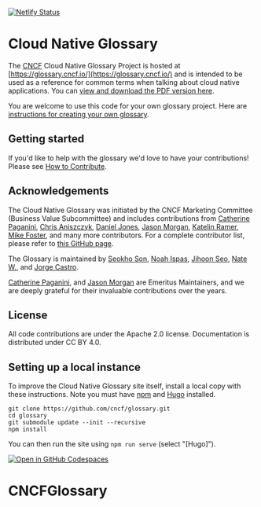 [![Netlify Status](https://api.netlify.com/api/v1/badges/ba021536-b074-49b8-8981-7a0d19882970/deploy-status)](https://app.netlify.com/sites/cncfglossary/deploys)

# Cloud Native Glossary

The [CNCF](https://www.cncf.io/) Cloud Native Glossary Project is hosted at [https://glossary.cncf.io/](https://glossary.cncf.io/) and is intended to be used as a reference for common terms when talking about cloud native applications. You can [view and download the PDF version here](https://github.com/cncf/glossary/blob/main/cloudnative-glossary.pdf).

You are welcome to use this code for your own glossary project. Here are [instructions for creating your own glossary](spin-new-glossary.md).

## Getting started

If you'd like to help with the glossary we'd love to have your contributions! Please see [How to Contribute](https://glossary.cncf.io/contribute).

## Acknowledgements

The Cloud Native Glossary was initiated by the CNCF Marketing Committee
(Business Value Subcommittee) and includes contributions from 
[Catherine Paganini](https://www.linkedin.com/in/catherinepaganini/en/), 
[Chris Aniszczyk](https://www.linkedin.com/in/caniszczyk/), 
[Daniel Jones](https://www.linkedin.com/in/danieljoneseb/?originalSubdomain=uk), 
[Jason Morgan](https://www.linkedin.com/in/jasonmorgan2/), 
[Katelin Ramer](https://www.linkedin.com/in/katelinramer/), 
[Mike Foster](https://www.linkedin.com/in/mfosterche/?originalSubdomain=ca), 
and many more contributors. 
For a complete contributor list, please refer to [this GitHub page](https://github.com/cncf/glossary/graphs/contributors).

The Glossary is maintained by 
[Seokho Son](https://www.linkedin.com/in/seokho-son/),
[Noah Ispas](https://www.linkedin.com/in/noah-ispas-0665b42a/), 
[Jihoon Seo](https://www.linkedin.com/in/jihoon-seo/),
[Nate W.](https://www.linkedin.com/in/nate-double-u/),
and [Jorge Castro](https://www.linkedin.com/in/jorge-castro2112/).

[Catherine Paganini](https://www.linkedin.com/in/catherinepaganini/en/),
and [Jason Morgan](https://www.linkedin.com/in/jasonmorgan2/)
are Emeritus Maintainers, and we are deeply grateful
for their invaluable contributions over the years.

## License

All code contributions are under the Apache 2.0 license. Documentation is distributed under CC BY 4.0.

## Setting up a local instance

To improve the Cloud Native Glossary site itself, install a local copy with these instructions. Note you must have [npm](https://www.npmjs.com/) and [Hugo](https://gohugo.io/) installed.

```
git clone https://github.com/cncf/glossary.git
cd glossary
git submodule update --init --recursive
npm install
```

You can then run the site using `npm run serve` (select "[Hugo]").

[![Open in GitHub Codespaces](https://github.com/codespaces/badge.svg)](https://github.com/codespaces/new?repo=cncf/glossary)
# CNCFGlossary

